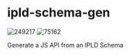 # ipld-schema-gen

![249217](https://img.shields.io/badge/compiled%20bundle-249k-yellow) ![75162](https://img.shields.io/badge/gzipped%20bundle-75k-yellowgreen)

Generate a JS API from an IPLD Schema
